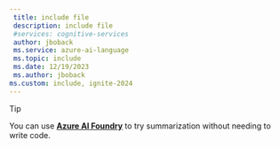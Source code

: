 ```yaml
---
 title: include file
 description: include file
 #services: cognitive-services
 author: jboback
 ms.service: azure-ai-language
 ms.topic: include
 ms.date: 12/19/2023
 ms.author: jboback
ms.custom: include, ignite-2024
---
```


> [!TIP]
> You can use [**Azure AI Foundry**](../../../ai-foundry/what-is-azure-ai-foundry.md) to try summarization without needing to write code. 
